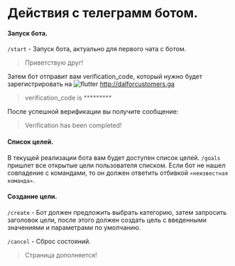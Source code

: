 # Действия с телеграмм ботом.

#### Запуск бота.
`/start` - Запуск бота, актуально для первого чата с ботом.
> Приветствую друг!

Затем бот отправит вам verification_code, который нужно будет зарегистрировать на
![flutter](https://img.shields.io/badge/сайте-important) http://dalforcustomers.ga

> verification_code is *********

После успешной верификации вы получите сообщение:
> Verification has been completed!

#### Список целей.
В текущей реализации бота вам будет доступен список целей.
`/goals` пришлет все открытые цели пользователя списком. Если бот не нашел совпадение с командами, то он должен ответить отбивкой `«неизвестная команда»`.

#### Cоздание цели.
`/create` - Бот должен предложить выбрать категорию, затем запросить заголовок цели, после этого должен создать цель с введенными значениями и параметрами по умолчанию.

`/cancel` - Сброс состояний.

> Страница дополняется!   

